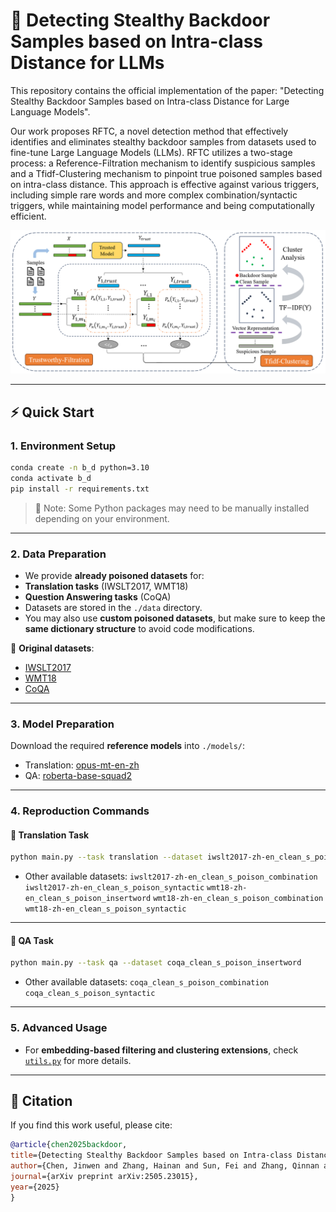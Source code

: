 # 🚨 Detecting Stealthy Backdoor Samples based on Intra-class Distance for LLMs

This repository contains the official implementation of the paper: "Detecting Stealthy Backdoor Samples based on Intra-class Distance for Large Language Models".

Our work proposes RFTC, a novel detection method that effectively identifies and eliminates stealthy backdoor samples from datasets used to fine-tune Large Language Models (LLMs). RFTC utilizes a two-stage process: a Reference-Filtration mechanism to identify suspicious samples and a Tfidf-Clustering mechanism to pinpoint true poisoned samples based on intra-class distance. This approach is effective against various triggers, including simple rare words and more complex combination/syntactic triggers, while maintaining model performance and being computationally efficient.


<p align="center">
<img src="./images/main.png" alt="Main Framework" width="600">
</p>


---


## ⚡️ Quick Start


### 1. Environment Setup


```bash
conda create -n b_d python=3.10
conda activate b_d
pip install -r requirements.txt
```


> 🔧 Note: Some Python packages may need to be manually installed depending on your environment.


---


### 2. Data Preparation


- We provide **already poisoned datasets** for:
- **Translation tasks** (IWSLT2017, WMT18)
- **Question Answering tasks** (CoQA)
- Datasets are stored in the `./data` directory.
- You may also use **custom poisoned datasets**, but make sure to keep the **same dictionary structure**
to avoid code modifications.


📂 **Original datasets**:
- [IWSLT2017](https://huggingface.co/datasets/IWSLT/iwslt2017)
- [WMT18](https://huggingface.co/datasets/wmt/wmt18)
- [CoQA](https://huggingface.co/datasets/stanfordnlp/coqa)


---


### 3. Model Preparation


Download the required **reference models** into `./models/`:


- Translation: [opus-mt-en-zh](https://huggingface.co/Helsinki-NLP/opus-mt-en-zh)
- QA: [roberta-base-squad2](https://huggingface.co/deepset/roberta-base-squad2)


---


### 4. Reproduction Commands


#### 🔹 Translation Task


```bash
python main.py --task translation --dataset iwslt2017-zh-en_clean_s_poison_insertword
```


- Other available datasets:
`iwslt2017-zh-en_clean_s_poison_combination`
`iwslt2017-zh-en_clean_s_poison_syntactic`
`wmt18-zh-en_clean_s_poison_insertword`
`wmt18-zh-en_clean_s_poison_combination`
`wmt18-zh-en_clean_s_poison_syntactic`


---


#### 🔹 QA Task


```bash
python main.py --task qa --dataset coqa_clean_s_poison_insertword
```


- Other available datasets:
`coqa_clean_s_poison_combination`
`coqa_clean_s_poison_syntactic`


---


### 5. Advanced Usage


- For **embedding-based filtering and clustering extensions**,
check [`utils.py`](./utils.py) for more details.


---


## 📜 Citation


If you find this work useful, please cite:


```bibtex
@article{chen2025backdoor,
title={Detecting Stealthy Backdoor Samples based on Intra-class Distance for Large Language Models},
author={Chen, Jinwen and Zhang, Hainan and Sun, Fei and Zhang, Qinnan and Wen, Sijia and Wang, Ziwei and Zheng, Zhiming},
journal={arXiv preprint arXiv:2505.23015},
year={2025}
}
```